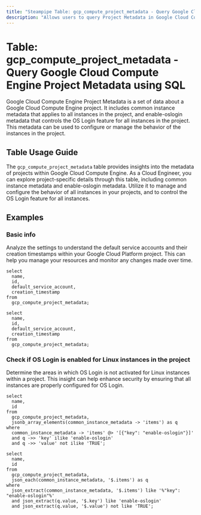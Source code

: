 ```yaml
---
title: "Steampipe Table: gcp_compute_project_metadata - Query Google Cloud Compute Engine Project Metadata using SQL"
description: "Allows users to query Project Metadata in Google Cloud Compute Engine, specifically the project-wide metadata that includes common instance metadata and enable-oslogin metadata."
---
```


# Table: gcp_compute_project_metadata - Query Google Cloud Compute Engine Project Metadata using SQL

Google Cloud Compute Engine Project Metadata is a set of data about a Google Cloud Compute Engine project. It includes common instance metadata that applies to all instances in the project, and enable-oslogin metadata that controls the OS Login feature for all instances in the project. This metadata can be used to configure or manage the behavior of the instances in the project.

## Table Usage Guide

The `gcp_compute_project_metadata` table provides insights into the metadata of projects within Google Cloud Compute Engine. As a Cloud Engineer, you can explore project-specific details through this table, including common instance metadata and enable-oslogin metadata. Utilize it to manage and configure the behavior of all instances in your projects, and to control the OS Login feature for all instances.

## Examples

### Basic info
Analyze the settings to understand the default service accounts and their creation timestamps within your Google Cloud Platform project. This can help you manage your resources and monitor any changes made over time.

```sql+postgres
select
  name,
  id,
  default_service_account,
  creation_timestamp
from
  gcp_compute_project_metadata;
```

```sql+sqlite
select
  name,
  id,
  default_service_account,
  creation_timestamp
from
  gcp_compute_project_metadata;
```


### Check if OS Login is enabled for Linux instances in the project
Determine the areas in which OS Login is not activated for Linux instances within a project. This insight can help enhance security by ensuring that all instances are properly configured for OS Login.

```sql+postgres
select
  name,
  id
from
  gcp_compute_project_metadata,
  jsonb_array_elements(common_instance_metadata -> 'items') as q
where
  common_instance_metadata -> 'items' @> '[{"key": "enable-oslogin"}]'
  and q ->> 'key' ilike 'enable-oslogin'
  and q ->> 'value' not ilike 'TRUE';
```

```sql+sqlite
select
  name,
  id
from
  gcp_compute_project_metadata,
  json_each(common_instance_metadata, '$.items') as q
where
  json_extract(common_instance_metadata, '$.items') like '%"key": "enable-oslogin"%'
  and json_extract(q.value, '$.key') like 'enable-oslogin'
  and json_extract(q.value, '$.value') not like 'TRUE';
```